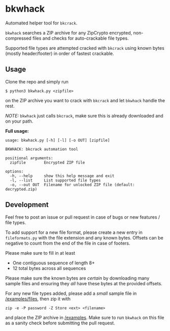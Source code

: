 # bkwhack

Automated helper tool for `bkcrack`.

`bkwhack` searches a ZIP archive for any ZipCrypto encrypted, non-compressed files and checks for auto-crackable file types.

Supported file types are attempted cracked with `bkcrack` using known bytes (mostly header/footer) in order of fastest crackable.

## Usage

Clone the repo and simply run

```
$ python3 bkwhack.py <zipfile>
```

on the ZIP archive you want to crack with `bkcrack` and let `bkwhack` handle the rest.

*NOTE:* `bkwhack` just calls `bkcrack`, make sure this is already downloaded and on your path.

**Full usage:**

```
usage: bkwhack.py [-h] [-l] [-o OUT] [zipfile]

BKWHACK: bkcrack automation tool

positional arguments:
  zipfile        Encrypted ZIP file

options:
  -h, --help     show this help message and exit
  -l, --list     List supported file types
  -o, --out OUT  Filename for unlocked ZIP file (default: decrypted.zip)
```

## Development

Feel free to post an issue or pull request in case of bugs or new features / file types.

To add support for a new file format, please create a new entry in `fileformats.py` with the file extension and any known bytes.
Offsets can be negative to count from the end of the file in case of footers.

Please make sure to fill in at least

- One contiguous sequence of length 8+
- 12 total bytes across all sequences

Please make sure the known bytes are *certain* by downloading many sample files and ensuring they *all* have these bytes at the provided offsets.

For any new file types added, please add a *small* sample file in [/examples/files](/examples/files), then zip it with

```
zip -e -P password -Z Store <ext> <filename>
```

and place the ZIP archive in [/examples](/examples).
Make sure to run `bkwhack` on this file as a sanity check before submitting the pull request.

